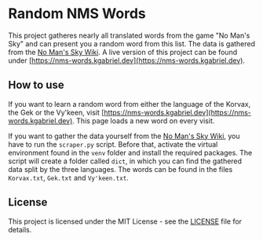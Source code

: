 # Random NMS Words

This project gatheres nearly all translated words from the game "No Man's Sky" and can present you a random word from this list. The data is gathered from the [No Man's Sky Wiki](https://nomanssky.fandom.com/wiki/No_Man%27s_Sky_Wiki). A live version of this project can be found under [https://nms-words.kgabriel.dev](https://nms-words.kgabriel.dev).

## How to use
If you want to learn a random word from either the language of the Korvax, the Gek or the Vy&#39;keen, visit [https://nms-words.kgabriel.dev](https://nms-words.kgabriel.dev). This page loads a new word on every visit.

If you want to gather the data yourself from the [No Man's Sky Wiki](https://nomanssky.fandom.com/wiki/No_Man%27s_Sky_Wiki), you have to run the `scraper.py` script. Before that, activate the virtual environment found in the `venv` folder and install the required packages. The script will create a folder called `dict`, in which you can find the gathered data split by the three languages. The words can be found in the files `Korvax.txt`, `Gek.txt` and `Vy'keen.txt`.

## License
This project is licensed under the MIT License - see the [LICENSE](https://github.com/kgabriel-dev/Random-NMS-Words/blob/master/LICENSE) file for details.